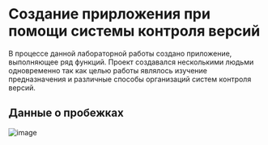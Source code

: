 # Создание прирложения при помощи системы контроля версий

В процессе данной лабораторной работы создано приложение, выполняющее ряд функций.
Проект создавался несколькими людьми одновременно так как целью работы являлось изучение предназначения и различные способы организаций систем контроля версий.

## Данные о пробежках

![image](https://github.com/underratedpoet/GitTest/assets/103249547/1e3d315b-e009-465d-b3d0-92508b35749d)
